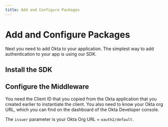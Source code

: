 ```yaml
---
title: Add and Configure Packages
---
```

# Add and Configure Packages

Next you need to add Okta to your application. The simplest way to add authentication to your app is using our SDK.

## Install the SDK

<StackSelector snippet="installsdk"/>

## Configure the Middleware

You need the Client ID that you copied from the Okta application that you created earlier to instantiate the client. You also need to know your Okta org URL, which you can find on the dashboard of the Okta Developer console.

The `issuer` parameter is your Okta Org URL + `oauth2/default`.

<StackSelector snippet="configuremid"/>
